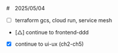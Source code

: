 #　2025/05/04

- [ ] terraform gcs, cloud run, service mesh
- [△] continue to frontend-ddd
- [x] continue to ui-ux (ch2-ch5)
